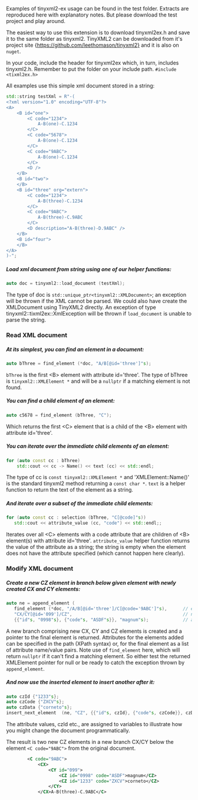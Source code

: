 Examples of tinyxml2-ex usage can be found in the test folder.
Extracts are reproduced here with explanatory notes. But please download the test project and play around.

The easiest way to use this extension is to download tinyxml2ex.h and save it to the same folder as tinyxml2.
TinyXML2 can be downloaded from it's project site {https://github.com/leethomason/tinyxml2} and it is also on `nuget`.

In your code, include the header for tinyxml2ex which, in turn, includes tinyxml2.h. Remember to put the folder on your include path.
```#include <tixml2ex.h>```


All examples use this simple xml document stored in a string:
```c++
std::string testXml = R"-(
<?xml version="1.0" encoding="UTF-8"?>
<A>
	<B id="one">
		<C code="1234">
			A-B(one)-C.1234
		</C>
		<C code="5678">
			A-B(one)-C.1234
		</C>
		<C code="9ABC">
			A-B(one)-C.1234
		</C>
		<D />
	</B>
	<B id="two">
	</B>
	<B id="three" org="extern">
		<C code="1234">
			A-B(three)-C.1234
		</C>
		<C code="9ABC">
			A-B(three)-C.9ABC
		</C>
		<D description="A-B(three)-D.9ABC" />
	</B>
	<B id="four">
	</B>
</A>
)-";
```
##### Load xml document from string using one of our helper functions:
```c++
auto doc = tinyxml2::load_document (testXml);
```
The type of doc is `std::unique_ptr<tinyxml2::XMLDocument>`; an exception will be thrown if the XML cannot be parsed.
We could also have create the XMLDocument using TinyXML2 directly.
An exception of type tinyxml2::tixml2ex::XmlException will be thrown
if `load_document` is unable to parse the string.


### Read XML document
##### At its simplest, you can find an element in a document:
```c++
auto bThree = find_element (*doc, "A/B[@id='three']"s);
```
`bThree` is the first \<B> element with attribute id='three'.
The type of bThree is `tinyxml2::XMLElement *` and will be a `nullptr` if a matching element is not found.


##### You can find a child element of an element:
```c++
auto c5678 = find_element (bThree, "C");
```
Which returns the first \<C> element that is a child of the \<B> element with attribute id='three'.


##### You can iterate over the immediate child elements of an element:
```c++
for (auto const cc : bThree)
	std::cout << cc -> Name() << text (cc) << std::endl;
```
The type of cc is `const tinyxml2::XMLElement *` and
'XMLElement::Name()' is the standard tinyxml2 method returning a `const char *`.
`text` is a helper function to return the text of the element as a string.


##### And iterate over a subset of the immediate child elements:
```c++
for (auto const cc : selection (bThree, "C[@code]"s))
   std::cout << attribute_value (cc, "code") << std::endl;;
```
Iterates over all \<C> elements with a code attribute that are children of \<B> element(s) with attribute id='three'.
`attribute_value` helper function returns the value of the attribute as a string;
the string is empty when the element does not have the attribute specified
(which cannot happen here clearly).


### Modify XML document
##### Create a new CZ element in branch below given <C> element with newly created CX and CY elements:
```c++
auto ne = append_element (
   find_element (*doc, "/A/B[@id='three']/C[@code='9ABC']"s),      // element to append to
   "CX/CY[@id='099']/CZ",                                          // new element(s)
   {{"id"s, "0998"s}, {"code"s, "ASDF"s}}, "magnum"s);             // attributes for new element
```
A new branch comprising new CX, CY and CZ elements is created and a pointer to the final element is returned. Attributes for the elements added can be specified in the path (XPath syntax) or, for the final element as a list of attribute name/value pairs.
Note use of ```find_element``` here, which will return ```nullptr``` if it can't find a matching element. So either test the returned XMLElement pointer for null or be ready to catch the exception thrown by ```append_element```.

##### And now use the inserted element to insert another after it:
```c++
auto czId {"1233"s};
auto czCode {"ZXCV"s};
auto czData {"corneto"s};
insert_next_element  (ne, "CZ", {{"id"s, czId}, {"code"s, czCode}}, czData);
```
The attribute values, czId etc., are assigned to variables to illustrate how you might change the document programmatically.

The result is two new CZ elements in a new branch CX/CY below the element ```<C code="9ABC">``` from the original document.
```xml
        <C code="9ABC">
            <CX>
                <CY id="099">
                    <CZ id="0998" code="ASDF">magnum</CZ>
                    <CZ id="1233" code="ZXCV">corneto</CZ>
                </CY>
            </CX>A-B(three)-C.9ABC</C>
```
